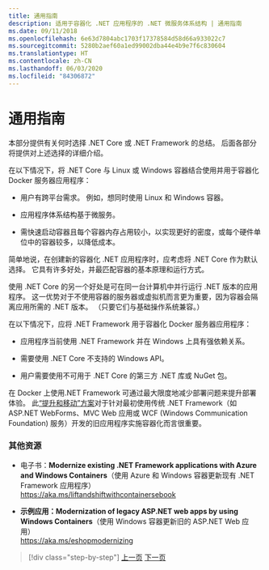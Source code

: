 ```yaml
---
title: 通用指南
description: 适用于容器化 .NET 应用程序的 .NET 微服务体系结构 | 通用指南
ms.date: 09/11/2018
ms.openlocfilehash: 6e63d7804abc1703f17378584d58d66a933022c7
ms.sourcegitcommit: 5280b2aef60a1ed99002dba44e4b9e7f6c830604
ms.translationtype: HT
ms.contentlocale: zh-CN
ms.lasthandoff: 06/03/2020
ms.locfileid: "84306872"
---
```

# <a name="general-guidance"></a>通用指南

本部分提供有关何时选择 .NET Core 或 .NET Framework 的总结。 后面各部分将提供对上述选择的详细介绍。

在以下情况下，将 .NET Core 与 Linux 或 Windows 容器结合使用并用于容器化 Docker 服务器应用程序：

- 用户有跨平台需求。 例如，想同时使用 Linux 和 Windows 容器。

- 应用程序体系结构基于微服务。

- 需快速启动容器且每个容器内存占用较小，以实现更好的密度，或每个硬件单位中的容器较多，以降低成本。

简单地说，在创建新的容器化 .NET 应用程序时，应考虑将 .NET Core 作为默认选择。 它具有许多好处，并最匹配容器的基本原理和运行方式。

使用 .NET Core 的另一个好处是可在同一台计算机中并行运行 .NET 版本的应用程序。 这一优势对于不使用容器的服务器或虚拟机而言更为重要，因为容器会隔离应用所需的 .NET 版本。 （只要它们与基础操作系统兼容。）

在以下情况下，应将 .NET Framework 用于容器化 Docker 服务器应用程序：

- 应用程序当前使用 .NET Framework 并在 Windows 上具有强依赖关系。

- 需要使用 .NET Core 不支持的 Windows API。

- 用户需要使用不可用于 .NET Core 的第三方 .NET 库或 NuGet 包。

在 Docker 上使用.NET Framework 可通过最大限度地减少部署问题来提升部署体验。 此[“提升和移动”方案](https://aka.ms/liftandshiftwithcontainersebook)对于针对最初使用传统 .NET Framework（如 ASP.NET WebForms、MVC Web 应用或 WCF (Windows Communication Foundation) 服务）开发的旧应用程序实施容器化而言很重要。

### <a name="additional-resources"></a>其他资源

- 电子书：**Modernize existing .NET Framework applications with Azure and Windows Containers**（使用 Azure 和 Windows 容器更新现有 .NET Framework 应用程序）  
    <https://aka.ms/liftandshiftwithcontainersebook>

- **示例应用：Modernization of legacy ASP.NET web apps by using Windows Containers**（使用 Windows 容器更新旧的 ASP.NET Web 应用）  
    <https://aka.ms/eshopmodernizing>

>[!div class="step-by-step"]
>[上一页](index.md)
>[下一页](net-core-container-scenarios.md)
